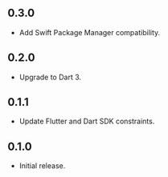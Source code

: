 ## 0.3.0

* Add Swift Package Manager compatibility.

## 0.2.0

* Upgrade to Dart 3.

## 0.1.1

* Update Flutter and Dart SDK constraints.

## 0.1.0

* Initial release.
